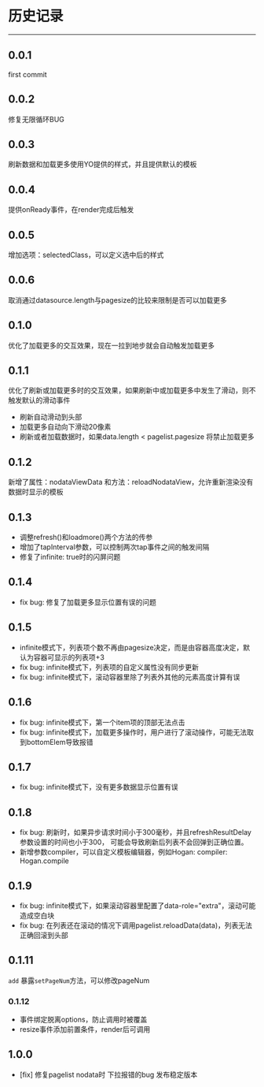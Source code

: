 # 历史记录

---


## 0.0.1
first commit

## 0.0.2
修复无限循环BUG

## 0.0.3
刷新数据和加载更多使用YO提供的样式，并且提供默认的模板

## 0.0.4
提供onReady事件，在render完成后触发

## 0.0.5
增加选项：selectedClass，可以定义选中后的样式

## 0.0.6
取消通过datasource.length与pagesize的比较来限制是否可以加载更多

## 0.1.0
优化了加载更多的交互效果，现在一拉到地步就会自动触发加载更多

## 0.1.1
优化了刷新或加载更多时的交互效果，如果刷新中或加载更多中发生了滑动，则不触发默认的滑动事件
* 刷新自动滑动到头部
* 加载更多自动向下滑动20像素
* 刷新或者加载数据时，如果data.length < pagelist.pagesize 将禁止加载更多

## 0.1.2
新增了属性：nodataViewData 和方法：reloadNodataView，允许重新渲染没有数据时显示的模板

## 0.1.3
* 调整refresh()和loadmore()两个方法的传参
* 增加了tapInterval参数，可以控制两次tap事件之间的触发间隔
* 修复了infinite: true时的闪屏问题

## 0.1.4
* fix bug: 修复了加载更多显示位置有误的问题

## 0.1.5
* infinite模式下，列表项个数不再由pagesize决定，而是由容器高度决定，默认为容器可显示的列表项+3
* fix bug: infinite模式下，列表项的自定义属性没有同步更新
* fix bug: infinite模式下，滚动容器里除了列表外其他的元素高度计算有误

## 0.1.6
* fix bug: infinite模式下，第一个item项的顶部无法点击
* fix bug: infinite模式下，加载更多操作时，用户进行了滚动操作，可能无法取到bottomElem导致报错

## 0.1.7
* fix bug: infinite模式下，没有更多数据显示位置有误

## 0.1.8
* fix bug: 刷新时，如果异步请求时间小于300毫秒，并且refreshResultDelay参数设置的时间也小于300，
可能会导致刷新后列表不会回弹到正确位置。
* 新增参数compiler，可以自定义模板编辑器，例如Hogan: compiler: Hogan.compile

## 0.1.9
* fix bug: infinite模式下，如果滚动容器里配置了data-role="extra"，滚动可能造成空白块
* fix bug: 在列表还在滚动的情况下调用pagelist.reloadData(data)，列表无法正确回滚到头部


## 0.1.11

`add` 暴露`setPageNum`方法，可以修改pageNum

### 0.1.12

* 事件绑定脱离options，防止调用时被覆盖
* resize事件添加前置条件，render后可调用

## 1.0.0
 * [fix] 修复pagelist nodata时 下拉报错的bug
发布稳定版本

